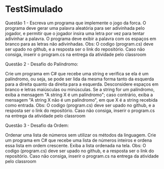# TestSimulado

Questão 1 - Escreva um programa que implemente o jogo da forca. O programa deve gerar uma palavra aleatória para ser adivinhada pelo jogador, e permitir que o jogador insira uma letra por vez para tentar adivinhar a palavra. O programa deve exibir a palavra com os espaços em branco para as letras não adivinhadas. 
Obs: O codigo (program.cs) deve ser upado no github, e a resposta ser o link do repositório. Caso não consiga, inserir o program.cs na entrega da atividade pelo classroom

Questão  2 - Desafio do Palíndromo: 

Crie um programa em C# que recebe uma string e verifica se ela é um palíndromo, ou seja, se pode ser lida da mesma forma tanto da esquerda para a direita quanto da direita para a esquerda. Desconsidere espaços em branco e letras maiúsculas ou minúsculas. Se a string for um palíndromo, exiba a mensagem "A string X é um palíndromo"; caso contrário, exiba a mensagem "A string X não é um palíndromo", em que X é a string recebida como entrada.
Obs: O codigo (program.cs) deve ser upado no github, e a resposta ser o link do repositório. Caso não consiga, inserir o program.cs na entrega da atividade pelo classroom  

Questão 3 - Desafio da Ordem: 

Ordenar uma lista de números sem utilizar os métodos da linguagem.
Crie um programa em C# que recebe uma lista de números inteiros e ordena essa lista em ordem crescente. Exiba a lista ordenada na tela.
Obs: O codigo (program.cs) deve ser upado no github, e a resposta ser o link do repositório. Caso não consiga, inserir o program.cs na entrega da atividade pelo classroom    
